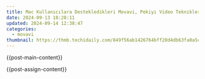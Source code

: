 ```yaml
---
title: Mac Kullanıcılara Destekledikleri Movavi, Pekiyi Video Tekniklerini Anlatıyor | Mac'da Yayınlanmak İçin Nasıl Gelecek?
date: 2024-09-13 18:28:11
updated: 2024-09-14 12:38:47
categories:
  - movavi
thumbnail: https://thmb.techidaily.com/849f56ab1426764bff20d4db63fa0a5cb770114051bf7d548d3853a87e8edbdb.jpg
---
```


{{post-main-content}}

<ins class="adsbygoogle"
     style="display:block"
     data-ad-format="autorelaxed"
     data-ad-client="ca-pub-7571918770474297"
     data-ad-slot="1223367746"></ins>

{{post-assign-content}}

<ins class="adsbygoogle"
     style="display:block"
     data-ad-client="ca-pub-7571918770474297"
     data-ad-slot="8358498916"
     data-ad-format="auto"
     data-full-width-responsive="true"></ins>
